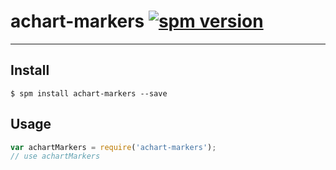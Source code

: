 # achart-markers [![spm version](http://spmjs.io/badge/achart-markers)](http://spmjs.io/package/achart-markers)

---



## Install

```
$ spm install achart-markers --save
```

## Usage

```js
var achartMarkers = require('achart-markers');
// use achartMarkers
```
